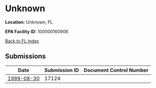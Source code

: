 # Unknown

**Location:** Unknown, FL

**EPA Facility ID:** 100000160906

[Back to FL Index](../../index.md)

## Submissions

| Date | Submission ID | Document Control Number |
|------|--------------|-------------------------|
| [1999-08-30](submissions/17124.md) | 17124 |  |
